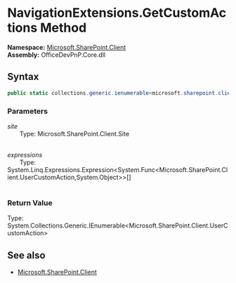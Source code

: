 # NavigationExtensions.GetCustomActions Method  
**Namespace:** [Microsoft.SharePoint.Client](Microsoft.SharePoint.Client.md)  
**Assembly:** OfficeDevPnP.Core.dll  
## Syntax
```C#
public static collections.generic.ienumerable<microsoft.sharepoint.client.usercustomaction> GetCustomActions(Site site,Expression<Func<UserCustomAction, Object>>[] expressions)
```
### Parameters
*site*  
&emsp;&emsp;Type: Microsoft.SharePoint.Client.Site  
&emsp;&emsp;  
  
*expressions*  
&emsp;&emsp;Type: System.Linq.Expressions.Expression<System.Func<Microsoft.SharePoint.Client.UserCustomAction,System.Object>>[]  
&emsp;&emsp;  
  
### Return Value
Type: System.Collections.Generic.IEnumerable<Microsoft.SharePoint.Client.UserCustomAction>  

## See also
- [Microsoft.SharePoint.Client](Microsoft.SharePoint.Client.md)
